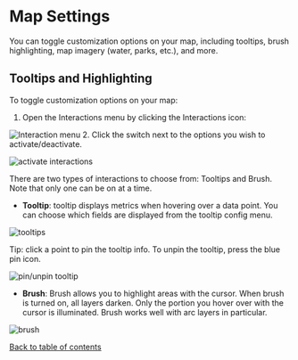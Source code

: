 # Map Settings

You can toggle customization options on your map, including tooltips, brush highlighting, map imagery (water, parks, etc.), and more.

## Tooltips and Highlighting

To toggle customization options on your map:
1. Open the Interactions menu by clicking the Interactions icon:

![Interaction menu](https://d1a3f4spazzrp4.cloudfront.net/kepler.gl/documentation/image30.png "Interaction menu")
2. Click the switch next to the options you wish to activate/deactivate.

![activate interactions](https://d1a3f4spazzrp4.cloudfront.net/kepler.gl/documentation/image32.png "activate interactions")

There are two types of interactions to choose from: Tooltips and Brush. Note that only one can be on at a time.
- __Tooltip__: tooltip displays metrics when hovering over a data point. You can choose which fields are displayed from the tooltip config menu.

![tooltips](https://d1a3f4spazzrp4.cloudfront.net/kepler.gl/documentation/image25.png "tooltips")

Tip: click a point to pin the tooltip info. To unpin the tooltip, press the blue pin icon.

![pin/unpin tooltip](https://d1a3f4spazzrp4.cloudfront.net/kepler.gl/documentation/image15.png "pin/unpin tooltip")
- __Brush__: Brush allows you to highlight areas with the cursor. When brush is turned on, all layers darken. Only the portion you hover over with the cursor is illuminated. Brush works well with arc layers in particular.

![brush](https://d1a3f4spazzrp4.cloudfront.net/kepler.gl/documentation/image12.png "brush")

[Back to table of contents](./a-introduction.md)
